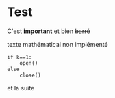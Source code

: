 # Test 

C'est **important** et bien ~~barré~~

$%\alpha%$ texte mathématical non implémenté

    if k==1:
        open()
    else
        close()
et la suite


